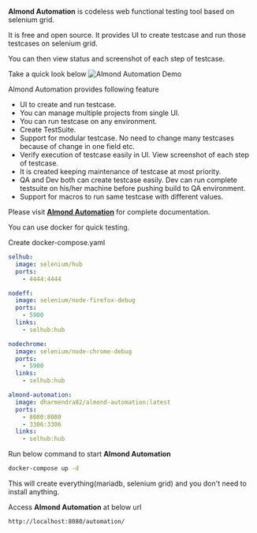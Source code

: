 **Almond Automation** is codeless web functional testing tool based on selenium grid.

It is free and open source. It provides UI to create testcase and run those testcases on selenium grid.

You can then view status and screenshot of each step of testcase.

Take a quick look below
![Almond Automation Demo](https://3.bp.blogspot.com/-rL6riJfHaeI/WuEvqt32IxI/AAAAAAAAENU/MxB5ep3zEZ4IyDF0VDbNL91q8vqqmZEagCLcBGAs/s1600/automation-speed.gif)

Almond Automation provides following feature
-  UI to create and run testcase.
- You can manage multiple projects from single UI.
- You can run testcase on any environment. 
- Create TestSuite.
- Support for modular testcase. No need to change many testcases because of change in one field etc.
- Verify execution of testcase easily in UI. View screenshot of each step of testcase.
- It is created keeping maintenance of testcase at most priority.
- QA and Dev both can create testcase easily. Dev can run complete testsuite on his/her machine before pushing build to QA environment.
- Support for macros to run same testcase with different values.

Please visit [**Almond Automation**](http://almond-automation.blogspot.com/p/home.html) for complete documentation.

You can use docker for quick testing.

Create docker-compose.yaml
```yaml
selhub:
  image: selenium/hub
  ports:
    - 4444:4444

nodeff:
  image: selenium/node-firefox-debug
  ports:
    - 5900
  links:
    - selhub:hub

nodechrome:
  image: selenium/node-chrome-debug
  ports:
    - 5900
  links:
    - selhub:hub

almond-automation:
  image: dharmendra82/almond-automation:latest
  ports:
    - 8080:8080
    - 3306:3306
  links:
    - selhub:hub
```

Run below command to start **Almond Automation**

```bash
docker-compose up -d
```

This will create everything(mariadb, selenium grid) and you don't need to install anything.

Access **Almond Automation** at below url

```html
http://localhost:8080/automation/
```
